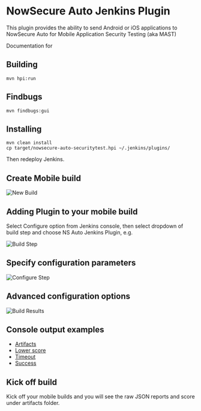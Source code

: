 # NowSecure Auto Jenkins Plugin

This plugin provides the ability to send Android or iOS applications to NowSecure Auto for Mobile Application Security Testing (aka MAST)

Documentation for 


## Building
```
mvn hpi:run
```

## Findbugs
```
mvn findbugs:gui
```

## Installing
```
mvn clean install
cp target/nowsecure-auto-securitytest.hpi ~/.jenkins/plugins/
```
Then redeploy Jenkins.

## Create Mobile build

![New Build](https://github.com/viaforensics/auto-jenkins-plugin/blob/master/images/jenkins1.png)

## Adding Plugin to your mobile build

Select Configure option from Jenkins console, then select dropdown of build step and choose NS Auto Jenkins Plugin, e.g.

![Build Step](https://github.com/viaforensics/auto-jenkins-plugin/blob/master/images/jenkins2.png)

## Specify configuration parameters

![Configure Step](https://github.com/viaforensics/auto-jenkins-plugin/blob/master/images/jenkins3.png)


## Advanced configuration options

![Build Results](https://github.com/viaforensics/auto-jenkins-plugin/blob/master/images/jenkins4.png)

## Console output examples

- [Artifacts](https://github.com/viaforensics/auto-jenkins-plugin/blob/master/images/jenkins_artifacts.pdf)
- [Lower score](https://github.com/viaforensics/auto-jenkins-plugin/blob/master/images/jenkins_console_lower_score.pdf)
- [Timeout](https://github.com/viaforensics/auto-jenkins-plugin/blob/master/images/jenkins_console_timeout.pdf)
- [Success](https://github.com/viaforensics/auto-jenkins-plugin/blob/master/images/jenkins_console_success.pdf)

## Kick off build

Kick off your mobile builds and you will see the raw JSON reports and score under artifacts folder.

